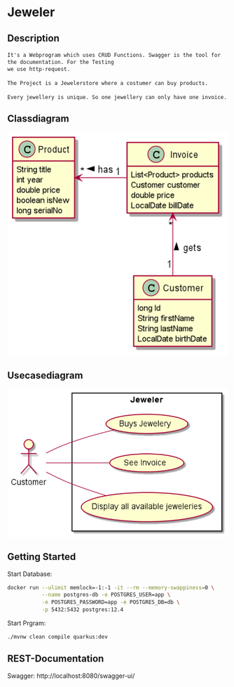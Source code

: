 # Jeweler

## Description

    It's a Webprogram which uses CRUD Functions. Swagger is the tool for the documentation. For the Testing
    we use http-request.
    
    The Project is a Jewelerstore where a costumer can buy products.

    Every jewellery is unique. So one jewellery can only have one invoice.
    
## Classdiagram

![Classdiagram](images/cld.png)

## Usecasediagram  

![Usecasediagram](images/ucd.png)  

## Getting Started
Start Database:
```bash
docker run --ulimit memlock=-1:-1 -it --rm --memory-swappiness=0 \
           --name postgres-db -e POSTGRES_USER=app \
           -e POSTGRES_PASSWORD=app -e POSTGRES_DB=db \
           -p 5432:5432 postgres:12.4
```
Start Prgram:
```bash
./mvnw clean compile quarkus:dev
```

## REST-Documentation
Swagger: http://localhost:8080/swagger-ui/
